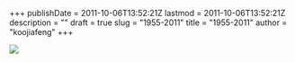 +++
publishDate = 2011-10-06T13:52:21Z
lastmod = 2011-10-06T13:52:21Z
description = ""
draft = true
slug = "1955-2011"
title = "1955-2011"
author = "koojiafeng"
+++
<div class="last"><img src="/t_hero.jpg" /></div>